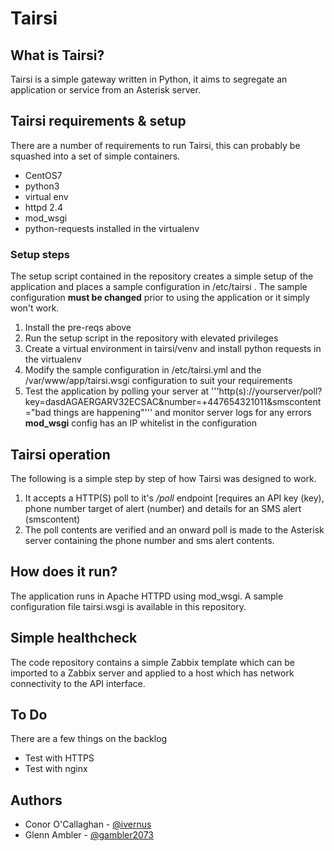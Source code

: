 # Tairsi 

## What is Tairsi? 

Tairsi is a simple gateway written in Python, it aims to segregate an application or service from an Asterisk server. 

## Tairsi requirements & setup

There are a number of requirements to run Tairsi, this can probably be squashed into a set of simple containers. 

  * CentOS7
  * python3 
  * virtual env
  * httpd 2.4
  * mod_wsgi
  * python-requests installed in the virtualenv 

### Setup steps

The setup script contained in the repository creates a simple setup of the application and places a sample configuration in /etc/tairsi . The sample configuration **must be changed** prior to using the application or it simply won't work. 

  1. Install the pre-reqs above
  2. Run the setup script in the repository with elevated privileges
  3. Create a virtual environment in tairsi/venv and install python requests in the virtualenv
  3. Modify the sample configuration in /etc/tairsi.yml and the /var/www/app/tairsi.wsgi configuration to suit your requirements
  4. Test the application by polling your server at '''http(s)://yourserver/poll?key=dasdAGAERGARV32ECSAC&number=+447654321011&smscontent="bad things are happening"''' and monitor server logs for any errors **mod_wsgi** config has an IP whitelist in the configuration 

## Tairsi operation

The following is a simple step by step of how Tairsi was designed to work. 

  1. It accepts a HTTP(S) poll to it's */poll* endpoint [requires an API key (key), phone number target of alert (number) and details for an SMS alert (smscontent)
  2. The poll contents are verified and an onward poll is made to the Asterisk server containing the phone number and sms alert contents.  

## How does it run? 

The application runs in Apache HTTPD using mod_wsgi. A sample configuration file tairsi.wsgi is available in this repository.  

## Simple healthcheck 

The code repository contains a simple Zabbix template which can be imported to a Zabbix server and applied to a host which has network connectivity to the API interface. 

## To Do

There are a few things on the backlog

  * Test with HTTPS   
  * Test with nginx

## Authors

  * Conor O'Callaghan - [@ivernus](https://github.com/ivernus/)
  * Glenn Ambler - [@gambler2073](https://github.com/gambler2073/)
